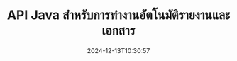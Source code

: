---
############################# Static ############################
layout: "landing"
date: 2024-12-13T10:30:57
draft: false

lang: th
product: "Assembly"
product_tag: "assembly"
platform: "Java"
platform_tag: "java"

############################# Drop-down ############################
supported_platforms:
  items:
    # supported_platforms loop
    - title: ".NET"
      tag: "net"
    # supported_platforms loop
    - title: "Java"
      tag: "java"

############################# Head ############################
head_title: "ไลบรารี Java สำหรับการสร้างเอกสาร การทำงานอัตโนมัติ และการรายงาน"
head_description: "ไลบรารี Java สำหรับการทำงานอัตโนมัติในการสร้างเอกสารและการสร้างรายงาน สร้าง PDF, Word, Excel, PPTX, HTML และเอกสารอีเมลโดยใช้เทมเพลตที่กำหนดเอง"

############################# Header ############################
title: "API Java สำหรับการทำงานอัตโนมัติรายงานและเอกสาร"
description: "ทำให้การสร้างรายงานใน Java ง่ายขึ้นโดยการรวมข้อมูลกับเทมเพลต"
words:
  for: "สำหรับ"

actions:
  main: "ขอทดลองใช้ฟรีผ่าน NuGet"
  main_link: "https://releases.groupdocs.com/java/repo/com/groupdocs/groupdocs-assembly/"
  alt: "การจัดทำใบอนุญาต"
  alt_link: "https://purchase.groupdocs.com/pricing/assembly/java/"
  title: "พร้อมเริ่มต้นแล้วหรือยัง?"
  description: "ลองใช้ฟีเจอร์ของ GroupDocs.Assembly ฟรีหรือขอใบอนุญาต"

release:
  title: "เวอร์ชัน {0} วางจำหน่ายแล้ว"
  notes: "ดูสิ่งที่ใหม่"
  downloads: "ดาวน์โหลด"

code:
  title: "สร้างกราฟใน DOCX ด้วย Java"
  more: "ตัวอย่างเพิ่มเติม"
  more_link: "https://github.com/groupdocs-assembly/GroupDocs.Assembly-for-Java/"
  install_title : "Maven XML"
  install: |
    <dependency>
      <groupId>com.groupdocs</groupId>
      <artifactId>groupdocs-assembly</artifactId>
      <version>{0}</version>
    </dependency>
  content: |
    ```java {style=abap}
    // เส้นทางไปยังเทมเพลตหลัก
    String template = "chart_template.docx";

    // เรียกข้อมูลผลิตภาพของผู้จัดการจากแหล่งข้อมูล
    DocumentTable data_table = 
        new DocumentTable("Managers.json", 1);

    // สร้างอินสแตนซ์ของ DataSourceInfo ด้วยข้อมูล
    DataSourceInfo data 
        = new DataSourceInfo(data_table, "managers");

    // ตั้งค่าสีกราฟโดยใช้อีก DataSourceInfo
    DataSourceInfo design = 
        new DataSourceInfo("red", "color");

    // กรอกข้อมูลลงในเทมเพลตและบันทึกไว้ที่เอาต์พุต
    DocumentAssembler asm = new DocumentAssembler();
    asm.assembleDocument(template, "result.docx", data, design);
    ```

############################# Overview ############################
overview:
  enable: true
  title: "ภาพรวม GroupDocs.Assembly"
  description: "ไลบรารี Java ที่ออกแบบมาเพื่อการสร้างเอกสารอัตโนมัติและการรวมข้อมูลอย่างราบรื่น"
  features:
    # feature loop
    - title: "รวมข้อมูลทางธุรกิจลงในเทมเพลตด้วย Java"
      content: "สร้างรายงานระดับมืออาชีพได้ง่ายโดยการฝังข้อมูลจาก JSON, XML หรือแหล่งข้อมูลอื่นๆ ในเทมเพลตที่ออกแบบล่วงหน้าด้วย GroupDocs.Assembly for Java"

    # feature loop
    - title: "ทำงานกับวัตถุที่แทรก"
      content: "กรอกรายละเอียดต่างๆ เช่น ตาราง กราฟ และแผนภาพในเอกสารอัตโนมัติโดยใช้ข้อมูลจากแหล่งข้อมูลภายนอก"

    # feature loop
    - title: "การปรับแต่งขั้นสูง"
      content: "GroupDocs.Assembly for Java มีฟีเจอร์ที่ยืดหยุ่นเช่น การสร้างบาร์โค้ด การดึงข้อมูลออนไลน์ผ่าน URL และการส่งออกผลลัพธ์ในรูปแบบที่แตกต่างกัน"

############################# Platforms ############################
platforms:
  enable: true
  title: "ความเป็นอิสระของแพลตฟอร์ม"
  description: "GroupDocs.Assembly for Java ทำงานอย่างราบรื่นกับระบบปฏิบัติการ เฟรมเวิร์ก และผู้จัดการแพ็กเกจยอดนิยม"
  items:
    # platform loop
    - title: "Amazon"
      image: "amazon"
    # platform loop
    - title: "Docker"
      image: "docker"
    # platform loop
    - title: "Azure"
      image: "azure"
    # platform loop
    - title: "Eclipse"
      image: "eclipse"
    # platform loop
    - title: "IntelliJ"
      image: "intellij"
    # platform loop
    - title: "Windows"
      image: "windows"
    # platform loop
    - title: "Linux"
      image: "linux"
    # platform loop
    - title: "Maven"
      image: "maven"

############################# File formats ############################
formats:
  enable: true
  title: "รูปแบบไฟล์ที่รองรับ"
  description: |
    GroupDocs.Assembly for Java รองรับ [รูปแบบเอกสาร](https://docs.groupdocs.com/assembly/java/supported-document-formats/) ที่หลากหลาย
  groups:
    # group loop
    - color: "green"
      content: |
        ### รูปแบบ Microsoft Office
        * **Word:**  DOCX, DOC, DOCM, DOT, DOTX, DOTM, RTF, WordprocessingML
        * **Excel:** XLSX, XLS, XLSM, XLSB, XLTM, XLT, XLTM, XLTX, SpreadsheetML
        * **PowerPoint:** PPT, PPTX, PPTM, PPS, PPSX, PPSM, POTM, POTX
    # group loop
    - color: "blue"
      content: |
        ### รูปภาพ และรูปแบบอื่นๆ
        * **พกพาได้:** PDF
        * **รูปภาพ:** SVG, TIFF
        * **รูปแบบสำนักงานอื่นๆ:** ODT, OTT, OTS, ODS, ODP, OTP
      # group loop
    - color: "red"
      content: |
        ### รูปแบบอื่นๆ
        * **เว็บ:** HTML, MHTML
        * **อีเมล:** EML, MSG, EMLX
        * **อื่นๆ:** EPUB, MD

############################# Features ############################
features:
  enable: true
  title: "ความสามารถหลักของ GroupDocs.Assembly"
  description: "สร้างเอกสารและรายงานระดับมืออาชีพด้วยการจัดการข้อมูลขั้นสูง"

  items:
    # feature loop
    - icon: "preview"
      title: "องค์ประกอบข้อมูลเชิงภาพ"
      content: "เพิ่มและปรับรูปแบบองค์ประกอบ เช่น แผนภูมิ ตาราง รูปภาพ และรายการโดยตรงในเอกสารของคุณ"

    # feature loop
    - icon: "manipulate"
      title: "การแปลงข้อมูล"
      content: "ใช้สูตร การจัดเรียง และเครื่องมืออื่นๆ เพื่อจัดระเบียบและนำเสนอข้อมูลของคุณอย่างมีประสิทธิภาพ"

    # feature loop
    - icon: "two_pages"
      title: "รองรับหลายรูปแบบ"
      content: "ทำงานอย่างง่ายดายกับประเภทไฟล์ทั่วไปสำหรับเทมเพลตและไฟล์ผลลัพธ์"

    # feature loop
    - icon: "document_settings"
      title: "การปรับแต่งเทมเพลตที่เพิ่มขึ้น"
      content: "ปรับแต่งเทมเพลตด้วยรูปแบบเชิงตัวเลข ตัวอักษร และตัวเลือกการจัดรูปแบบขั้นสูงอื่นๆ"

    # feature loop
    - icon: "text"
      title: "การสร้างบาร์โค้ดแบบไดนามิก"
      content: "สร้างและแทรกรูปภาพบาร์โค้ดอย่างรวดเร็วในเอกสารตามที่ต้องการ"

    # feature loop
    - icon: "add"
      title: "การจัดรูปแบบข้อความที่ยืดหยุ่น"
      content: "ใช้การเปลี่ยนแปลงข้อความ เช่น ตัวพิมพ์ใหญ่ ตัวพิมพ์เล็ก ตัวอักษรศีรษะ หรือรูปแบบอื่นๆ ในเทมเพลต"

    # feature loop
    - icon: "manipulate"
      title: "นำเข้าพื้นที่เนื้อหาภายนอก"
      content: "จัดใส่เนื้อหาจากไฟล์ภายนอกแบบไดนามิกขณะสร้างเอกสาร"

    # feature loop
    - icon: "convert"
      title: "ส่งออกในหลายรูปแบบ"
      content: "บันทึกเอกสารสุดท้ายในรูปแบบไฟล์ต่างๆ โดยใช้ส่วนขยายหรือการกำหนดค่า"

    # feature loop
    - icon: "update"
      title: "การแทรกสื่อแบบไดนามิก"
      content: "แทรกรูปภาพหรือเนื้อหาอื่นๆ โดยใช้ข้อมูลที่เข้ารหัสใน Base64 ขณะสร้างเอกสาร"

############################# Code samples ############################
code_samples:
  enable: true
  title: "ตัวอย่างโค้ด"
  description: "สำรวจตัวอย่างโค้ดสำหรับงานทั่วไปด้วย GroupDocs.Assembly"
  items:
    # code sample loop
    - title: "สร้างรายการที่มีลูกศรใน Word"
      content: |
        เรียนรู้วิธีการเพิ่ม [รายการที่มีลูกศร](https://docs.groupdocs.com/assembly/java/bulleted-list-in-word-processing-document/) ในเอกสาร Word เพื่อการแสดงข้อมูลที่เป็นระเบียบ ตัวอย่างนี้แสดงวิธีการสร้างรายการใน Word โดยใช้ GroupDocs.Assembly
        {{< landing/code title="สร้างรายการที่มีลูกศรใน Word">}}
        ```java {style=abap}
        // แทรกเทมเพลตนี้บนหน้าของเอกสาร:
        // ตัวชี้วัดประสิทธิภาพของผู้จัดการ
        // . <<foreach [in products]>><<[ProductName]>>
        // <</foreach>>

        // ระบุเส้นทางเทมเพลต
        String template = "Bulleted List Template.docx";

        // ตั้งค่าเส้นทางไฟล์ผลลัพธ์
        String result = "Result Report.docx"

        // เรียกข้อมูลของผู้จัดการจากแหล่งข้อมูล JSON
        JsonDataSource dataSource = new JsonDataSource("Report data.json");
        DataSourceInfo data = new DataSourceInfo(dataSource, "managers")

        // สร้างรายงานที่กรอกข้อมูล
        DocumentAssembler assembler = new DocumentAssembler();
        assembler.assembleDocument(template, result, data);
        ```
        {{< /landing/code >}}
    # code sample loop
    - title: "สร้างกราฟวงกลมใน PPTX"
      content: |
        ใช้เทมเพลตและ XML เพื่อเพิ่ม [กราฟวงกลม](https://docs.groupdocs.com/assembly/java/pie-chart-in-presentation-document/) ในงานนำเสนอของคุณ ทำให้รายงานของคุณมีเสน่ห์มากขึ้นโดยการรวมกราฟวงกลมเพื่อแสดงข้อมูล
        {{< landing/code title="สร้างกราฟวงกลมใน PPTX">}}
        ```java {style=abap}   
        // เพิ่มเทมเพลตชื่อกราฟไปยังงานนำเสนอ:
        // รายได้จากลูกค้า <<foreach [in customers]>> 
        // <<x [CustomerName]>>

        // รวมเทมเพลตข้อมูลกราฟด้วย:
        // Total Order Price<<foreach [in customers]>> 
        // <<x [CustomerName]>>

        // ระบุเส้นทางเทมเพลตกราฟ
        String template = "Pie Chart Template.pptx";

        // ตั้งค่าเส้นทางไฟล์ผลลัพธ์
        String result = "Result Report.pptx"

        // เรียกข้อมูลของลูกค้าจากแหล่งข้อมูล XML
        JsonDataSource dataSource = new JsonDataSource("Chart data.xml");
        DataSourceInfo data = new DataSourceInfo(dataSource, "customers")

        // สร้างกราฟและบันทึกผลลัพธ์
        DocumentAssembler assembler = new DocumentAssembler();
        assembler.assembleDocument(template, result, data);
        ```
        {{< /landing/code >}}

---